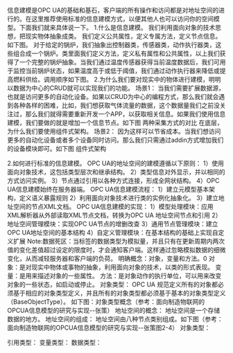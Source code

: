 信息建模是OPC UA的基础和基石，客户端的所有操作和访问都是对地址空间的进行的。在这里推荐使用标准的信息建模方式，以便其他人也可以访问你的空间模型。下面我们就来具体说一下。
1.什么是信息建模。
我们利用面向对象的技术思想，把现实物体抽象成类。
我们定义公共属性，定义专属方法，定义节点信息。如下图。
对于给定的锅炉，我们抽象出控制器类，传感器类，动作执行器类，这些组合成一个锅炉。类里面我们定义方法，定义私有属性和公共属性，以上我们获得了一个完整的锅炉抽象。当我们通过温度传感器获得当前温度数据后，我们可用于监控当前锅炉状态，如果温度高于或低于阈值，我们通过动作执行器来降低或提高燃料供给。调用顺序如下图。
2.为什么我们要对现实中的物体进行建模，明明以数据为中心的CRUD就可以实现我们的功能。
场景1：
当我们需要扩展数据源，也就是访问更多的自动化设备。如果以CRUD为中心的编程方式，那么我们就会遇到各种各样的困难，比如，我们想获取气体流量的数据，这个数据量我们之前没关注过，那么我们就得需要重新开发一个APP，以获取相关信息。如果我们使用信息建模，我们要做的就是增加一个信息节点。如下图
两种采集方式的对比
在底层，为什么我们要使用组件式架构。
场景2：
因为这样可以节省成本。当我们想访问更多的自动化设备或者多个设备同时访问。那么我们只需通过addin方式增加我们的设备模块即可。如下图
组件式架构

2.如何进行标准的信息建模。
OPC UA的地址空间的建模遵循以下原则：
1）使用面向对象技术，这包括类型层次和继承结构。
 2）类型信息对外显示，并以相同的方式访问实例。 
3）节点通过引用以各种方式连接，形成全网状结构。
 4）OPC UA信息建模始终在服务器端。 
OPC UA信息建模流程： 
1）建立元模型基本架构，定义语义暴露规则 
2）利用面向对象技术进行类的实例化抽象化。 
3）建立地址空间的节点XML文档。 
OPC UA信息建模的实现：
 1）模型处理模块：应用XML解析器从外部读取XML节点文档，转换为OPC UA 地址空间节点和引用
 2）地址空间管理模块：实现OPC UA节点的增删改查
 3）通用节点管理模块：建立OPC UA地址空间的基本结构
 4）自定义管理模块：在基本结构的基础上实现自定义扩展
 Note:数据死区：当标签的数据类型为模拟量，并且只有在更新周期内两次值的变化差值超过设定的限度时，才会通知客户端。这样通过忽略模拟数据的细微变化，从而减轻服务器和客户端的负荷。
 明确概念：对象，变量和方法。0
 对象：是对现实中物体或事物的抽象，利用面向对象的技术，以类的形式表现。
 变量：是用来描述对象的一些属性。
 方法：是对象动作的执行单位，可以用来改变对象的一些状态，如启动或停止。
 对象类型：
 OPC UA 规范定义所有的对象都必须基于相应的对象类型定义，并且所有的对象类型都必须基于基本的对象类型定义（BaseObjectType）。
 如下图：对象类型概念（参考：面向制造物联网的OPCUA信息模型的研究与实现--张策）
 地址空间的概念：
 地址空间是一个存储数据的地方。
 地址空间的组成：
 地址空间由八种节点类别组成。如下图（参考：面向制造物联网的OPCUA信息模型的研究与实现--张策图2-4）
 对象类型：
 
 引用类型：
 变量类型：
 数据类型：
<!--stackedit_data:
eyJoaXN0b3J5IjpbLTIxMzAzMDk1NjAsMTI2MjcyNjk1MCwxOT
YwODk2OTIzLC0xNTgxNDE1NDk2LDExMDkwODYyMTgsODcwNzc2
NjY2LDIxMjk1MTQ4NDIsMTMzMTMzOTAxNiwtMTc3NTQyMjMyOC
wtMjQ1MzA0MTAyLC0xODcxNjM3NDE0LDM0MDMxNjk5MywtMTU0
MDA3MTI5MywtNDEzMDM4MzczLDE2NTgxNTQ4NzYsLTEzNzk0NT
EwNDhdfQ==
-->